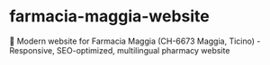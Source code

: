 # farmacia-maggia-website
🏥 Modern website for Farmacia Maggia (CH-6673 Maggia, Ticino) - Responsive, SEO-optimized, multilingual pharmacy website
